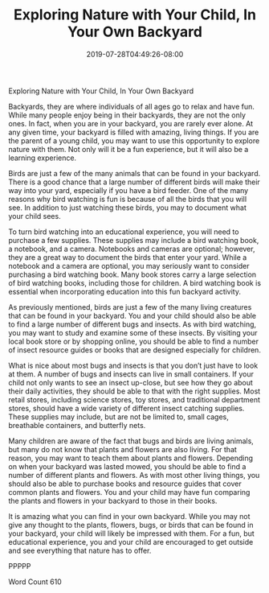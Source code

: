 ﻿---
title: "Exploring Nature with Your Child, In Your Own Backyard"
date: 2019-07-28T04:49:26-08:00
description: "Backyard Activities Tips for Web Success"
featured_image: "/images/Backyard Activities.jpg"
tags: ["Backyard Activities"]
---

Exploring Nature with Your Child, In Your Own Backyard

Backyards, they are where individuals of all ages go to relax and have fun. While many people enjoy being in their backyards, they are not the only ones. In fact, when you are in your backyard, you are rarely ever alone. At any given time, your backyard is filled with amazing, living things. If you are the parent of a young child, you may want to use this opportunity to explore nature with them. Not only will it be a fun experience, but it will also be a learning experience.  

Birds are just a few of the many animals that can be found in your backyard. There is a good chance that a large number of different birds will make their way into your yard, especially if you have a bird feeder.  One of the many reasons why bird watching is fun is because of all the birds that you will see.  In addition to just watching these birds, you may to document what your child sees.  

To turn bird watching into an educational experience, you will need to purchase a few supplies. These supplies may include a bird watching book, a notebook, and a camera. Notebooks and cameras are optional; however, they are a great way to document the birds that enter your yard. While a notebook and a camera are optional, you may seriously want to consider purchasing a bird watching book.  Many book stores carry a large selection of bird watching books, including those for children.  A bird watching book is essential when incorporating education into this fun backyard activity.

As previously mentioned, birds are just a few of the many living creatures that can be found in your backyard. You and your child should also be able to find a large number of different bugs and insects. As with bird watching, you may want to study and examine some of these insects. By visiting your local book store or by shopping online, you should be able to find a number of insect resource guides or books that are designed especially for children.

What is nice about most bugs and insects is that you don’t just have to look at them. A number of bugs and insects can live in small containers. If your child not only wants to see an insect up-close, but see how they go about their daily activities, they should be able to that with the right supplies. Most retail stores, including science stores, toy stores, and traditional department stores, should have a wide variety of different insect catching supplies. These supplies may include, but are not be limited to, small cages, breathable containers, and butterfly nets.

Many children are aware of the fact that bugs and birds are living animals, but many do not know that plants and flowers are also living. For that reason, you may want to teach them about plants and flowers. Depending on when your backyard was lasted mowed, you should be able to find a number of different plants and flowers.  As with most other living things, you should also be able to purchase books and resource guides that cover common plants and flowers. You and your child may have fun comparing the plants and flowers in your backyard to those in their books. 

It is amazing what you can find in your own backyard. While you may not give any thought to the plants, flowers, bugs, or birds that can be found in your backyard, your child will likely be impressed with them.  For a fun, but educational experience, you and your child are encouraged to get outside and see everything that nature has to offer.

PPPPP

Word Count 610

